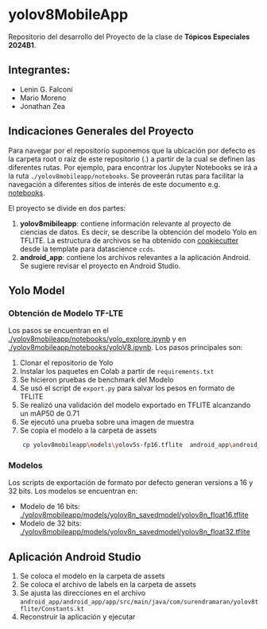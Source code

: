 # yolov8MobileApp

Repositorio del desarrollo del Proyecto de la clase de **Tópicos Especiales 2024B1**.

## Integrantes:

- Lenin G. Falconí
- Mario Moreno
- Jonathan Zea


## Indicaciones Generales del Proyecto
Para navegar por el repositorio suponemos que la ubicación por defecto es la carpeta root o raíz de este repositorio (.) a partir de la cual se definen las diferentes rutas. Por ejemplo, para encontrar los Jupyter Notebooks se irá a la ruta `./yolov8mobileapp/notebooks`. Se proveerán rutas para facilitar la navegación a diferentes sitios de interés de este documento e.g. [notebooks](./yolov8mobileapp/notebooks).

El proyecto se divide en dos partes:
1. **yolov8mibileapp**: contiene información relevante al proyecto de
   ciencias de datos. Es decir, se describe la obtención del modelo
   Yolo en TFLITE. La estructura de archivos se ha obtenido con
   [cookiecutter](https://www.cookiecutter.io/) desde la template para
   datascience `ccds`.
2. **android_app**: contiene los archivos relevantes a la aplicación
   Android. Se sugiere revisar el proyecto en Android Studio.

## Yolo Model
### Obtención de Modelo TF-LTE
Los pasos se encuentran en el [./yolov8mobileapp/notebooks/yolo_explore.ipynb](yolo_explore.ipynb) y en [./yolov8mobileapp/notebooks/yoloV8.ipynb](yoloV8.ipynb). Los pasos principales son:
1. Clonar el repositorio de Yolo
2. Instalar los paquetes en Colab a partir de `requirements.txt`
3. Se hicieron pruebas de benchmark del Modelo
4. Se usó el script de `export.py` para salvar los pesos en formato de TFLITE
5. Se realizó una validación del modelo exportado en TFLITE alcanzando un mAP50 de 0.71
6. Se ejecutó una prueba sobre una imagen de muestra
7. Se copia el modelo a la carpeta de assets
``` bash
    cp yolov8mobileapp\models\yolov5s-fp16.tflite  android_app\android_app\app\src\main\assets\
```
### Modelos
Los scripts de exportación de formato por defecto generan versions a
16 y 32 bits. Los modelos se encuentran en:

- Modelo de 16 bits: [./yolov8mobileapp/models/yolov8n_savedmodel/yolov8n_float16.tflite](yolov8n_float16.tflite)
- Modelo de 32 bits: [./yolov8mobileapp/models/yolov8n_savedmodel/yolov8n_float32.tflite](yolov8n_float32.tflite)

## Aplicación Android Studio
1. Se coloca el modelo en la carpeta de assets
2. Se coloca el archivo de labels en la carpeta de assets
3. Se ajusta las direcciones en el archivo `android_app/android_app/app/src/main/java/com/surendramaran/yolov8tflite/Constants.kt`
4. Reconstruir la aplicación y ejecutar
